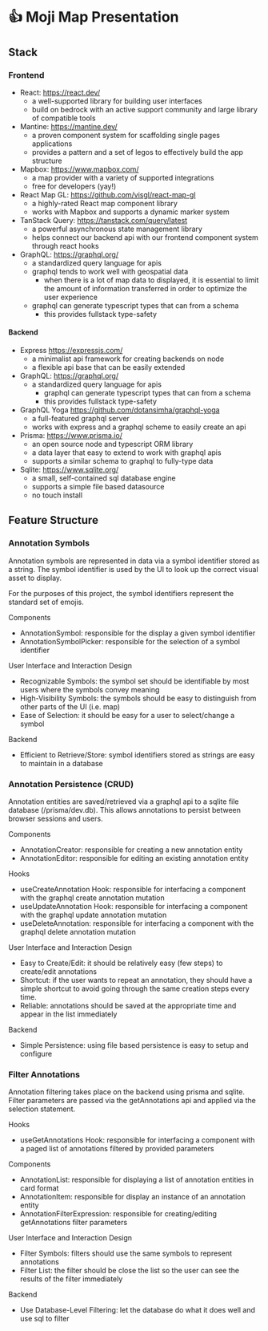# 👍 Moji Map Presentation

## Stack

### Frontend

- React: https://react.dev/
  - a well-supported library for building user interfaces
  - build on bedrock with an active support community and large library of compatible tools
- Mantine: https://mantine.dev/
  - a proven component system for scaffolding single pages applications
  - provides a pattern and a set of legos to effectively build the app structure
- Mapbox: https://www.mapbox.com/
  - a map provider with a variety of supported integrations
  - free for developers (yay!)
- React Map GL: https://github.com/visgl/react-map-gl
  - a highly-rated React map component library
  - works with Mapbox and supports a dynamic marker system
- TanStack Query: https://tanstack.com/query/latest
  - a powerful asynchronous state management library
  - helps connect our backend api with our frontend component system through react hooks
- GraphQL: https://graphql.org/
  - a standardized query language for apis
  - graphql tends to work well with geospatial data
    - when there is a lot of map data to displayed, it is essential to limit the amount of information transferred in order to optimize the user experience
  - graphql can generate typescript types that can from a schema
    - this provides fullstack type-safety

#### Backend

- Express https://expressjs.com/
  - a minimalist api framework for creating backends on node
  - a flexible api base that can be easily extended
- GraphQL: https://graphql.org/
  - a standardized query language for apis
    - graphql can generate typescript types that can from a schema
    - this provides fullstack type-safety
- GraphQL Yoga https://github.com/dotansimha/graphql-yoga
  - a full-featured graphql server
  - works with express and a graphql scheme to easily create an api
- Prisma: https://www.prisma.io/
  - an open source node and typescript ORM library
  - a data layer that easy to extend to work with graphql apis
  - supports a similar schema to graphql to fully-type data
- Sqlite: https://www.sqlite.org/
  - a small, self-contained sql database engine
  - supports a simple file based datasource
  - no touch install

## Feature Structure

### Annotation Symbols

Annotation symbols are represented in data via a symbol identifier stored as a string. The symbol identifier is used by the UI to look up the correct visual asset to display.

For the purposes of this project, the symbol identifiers represent the standard set of emojis.

Components
- AnnotationSymbol: responsible for the display a given symbol identifier
- AnnotationSymbolPicker: responsible for the selection of a symbol identifier

User Interface and Interaction Design
- Recognizable Symbols: the symbol set should be identifiable by most users where the symbols convey meaning
- High-Visibility Symbols: the symbols should be easy to distinguish from other parts of the UI (i.e. map)
- Ease of Selection:  it should be easy for a user to select/change a symbol

Backend
- Efficient to Retrieve/Store: symbol identifiers stored as strings are easy to maintain in a database

### Annotation Persistence (CRUD)

Annotation entities are saved/retrieved via a graphql api to a sqlite file database (/prisma/dev.db).  This allows annotations to persist between browser sessions and users.

Components
- AnnotationCreator: responsible for creating a new annotation entity
- AnnotationEditor: responsible for editing an existing annotation entity

Hooks
- useCreateAnnotation Hook: responsible for interfacing a component with the graphql create annotation mutation
- useUpdateAnnotation Hook: responsible for interfacing a component with the graphql update annotation mutation
- useDeleteAnnotation: responsible for interfacing a component with the graphql delete annotation mutation

User Interface and Interaction Design
- Easy to Create/Edit: it should be relatively easy (few steps) to create/edit annotations
- Shortcut: if the user wants to repeat an annotation, they should have a simple shortcut to avoid going through the same creation steps every time.
- Reliable: annotations should be saved at the appropriate time and appear in the list immediately

Backend
- Simple Persistence: using file based persistence is easy to setup and configure

### Filter Annotations

Annotation filtering takes place on the backend using prisma and sqlite.  Filter parameters are passed via the getAnnotations api and applied via the selection statement.

Hooks
- useGetAnnotations Hook: responsible for interfacing a component with a paged list of annotations filtered by provided parameters

Components
- AnnotationList: responsible for displaying a list of annotation entities in card format
- AnnotationItem: responsible for display an instance of an annotation entity
- AnnotationFilterExpression: responsible for creating/editing getAnnotations filter parameters

User Interface and Interaction Design
- Filter Symbols: filters should use the same symbols to represent annotations
- Filter List: the filter should be close the list so the user can see the results of the filter immediately

Backend
- Use Database-Level Filtering: let the database do what it does well and use sql to filter